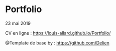 # Portfolio
23 mai 2019

CV en ligne : https://louis-allard.github.io/Portfolio/

@Template de base by : https://github.com/Delien

